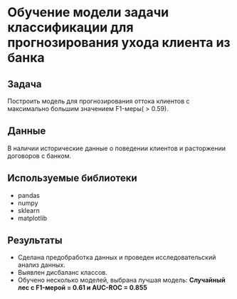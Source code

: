 # Обучение модели задачи классификации для прогнозирования ухода клиента из банка

## Задача
Построить модель для прогнозирования оттока клиентов с максимально большим значением F1-меры( > 0.59).

## Данные
В наличии исторические данные о поведении клиентов и расторжении договоров с банком.

## Используемые библиотеки
- pandas
- numpy
- sklearn
- matplotlib

## Результаты
- Сделана предобработка данных и проведен исследовательский анализ данных.
- Выявлен дисбаланс классов.
- Обучено несколько моделей, выбрана лучшая модель:
<b>Случайный лес с F1-мерой = 0.61 и AUC-ROC = 0.855</b>